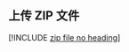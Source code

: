 ## <a name="upload-the-zip-file"></a>上传 ZIP 文件

[!INCLUDE [zip file no heading](app-service-web-upload-zip-no-h.md)]